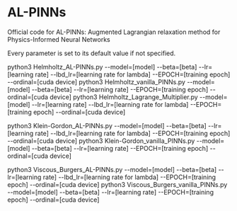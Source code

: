 # AL-PINNs
Official code for AL-PINNs: Augmented Lagrangian relaxation method for Physics-Informed Neural Networks

Every parameter is set to its default value if not specified.

python3 Helmholtz_AL-PINNs.py --model=[model] --beta=[beta] --lr=[learning rate] --lbd_lr=[learning rate for lambda] --EPOCH=[training epoch] --ordinal=[cuda device]
python3 Helmholtz_vanilla_PINNs.py --model=[model] --beta=[beta] --lr=[learning rate] --EPOCH=[training epoch] --ordinal=[cuda device]
python3 Helmholtz_Lagrange_Multiplier.py --model=[model] --lr=[learning rate] --lbd_lr=[learning rate for lambda] --EPOCH=[training epoch] --ordinal=[cuda device]

python3 Klein-Gordon_AL-PINNs.py --model=[model] --beta=[beta] --lr=[learning rate] --lbd_lr=[learning rate for lambda] --EPOCH=[training epoch] --ordinal=[cuda device]
python3 Klein-Gordon_vanilla_PINNs.py --model=[model] --beta=[beta] --lr=[learning rate] --EPOCH=[training epoch] --ordinal=[cuda device]

python3 Viscous_Burgers_AL-PINNs.py --model=[model] --beta=[beta] --lr=[learning rate] --lbd_lr=[learning rate for lambda] --EPOCH=[training epoch] --ordinal=[cuda device]
python3 Viscous_Burgers_vanilla_PINNs.py --model=[model] --beta=[beta] --lr=[learning rate] --EPOCH=[training epoch] --ordinal=[cuda device]
